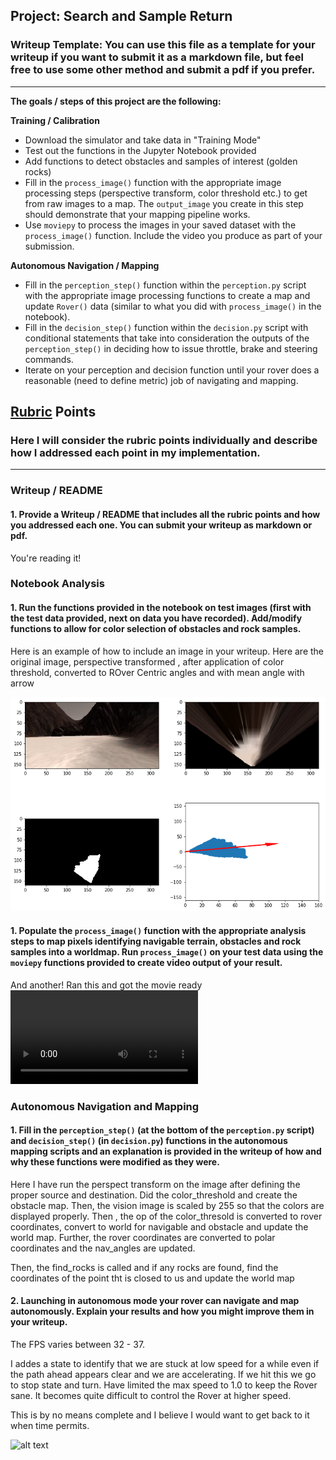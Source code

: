 ## Project: Search and Sample Return
### Writeup Template: You can use this file as a template for your writeup if you want to submit it as a markdown file, but feel free to use some other method and submit a pdf if you prefer.

---


**The goals / steps of this project are the following:**  

**Training / Calibration**  

* Download the simulator and take data in "Training Mode"
* Test out the functions in the Jupyter Notebook provided
* Add functions to detect obstacles and samples of interest (golden rocks)
* Fill in the `process_image()` function with the appropriate image processing steps (perspective transform, color threshold etc.) to get from raw images to a map.  The `output_image` you create in this step should demonstrate that your mapping pipeline works.
* Use `moviepy` to process the images in your saved dataset with the `process_image()` function.  Include the video you produce as part of your submission.

**Autonomous Navigation / Mapping**

* Fill in the `perception_step()` function within the `perception.py` script with the appropriate image processing functions to create a map and update `Rover()` data (similar to what you did with `process_image()` in the notebook). 
* Fill in the `decision_step()` function within the `decision.py` script with conditional statements that take into consideration the outputs of the `perception_step()` in deciding how to issue throttle, brake and steering commands. 
* Iterate on your perception and decision function until your rover does a reasonable (need to define metric) job of navigating and mapping.  

[//]: # (Image References)

[image1]: ./misc/rover_image.jpg
[image2]: ./calibration_images/example_grid1.jpg
[image3]: ./calibration_images/example_rock1.jpg 

## [Rubric](https://review.udacity.com/#!/rubrics/916/view) Points
### Here I will consider the rubric points individually and describe how I addressed each point in my implementation.  

---
### Writeup / README

#### 1. Provide a Writeup / README that includes all the rubric points and how you addressed each one.  You can submit your writeup as markdown or pdf.  
You're reading it!

### Notebook Analysis
#### 1. Run the functions provided in the notebook on test images (first with the test data provided, next on data you have recorded). Add/modify functions to allow for color selection of obstacles and rock samples.
Here is an example of how to include an image in your writeup.
Here are the original image, perspective transformed , after application of color threshold, converted to ROver Centric angles and with mean angle with arrow

![Alt text](https://github.com/jayamohank/Robotics/blob/master/perspect_transform1.png)


#### 1. Populate the `process_image()` function with the appropriate analysis steps to map pixels identifying navigable terrain, obstacles and rock samples into a worldmap.  Run `process_image()` on your test data using the `moviepy` functions provided to create video output of your result. 
And another! 
Ran this and got the movie ready
![Alt text](https://github.com/jayamohank/Robotics/blob/master/test_mapping.mp4)

### Autonomous Navigation and Mapping

#### 1. Fill in the `perception_step()` (at the bottom of the `perception.py` script) and `decision_step()` (in `decision.py`) functions in the autonomous mapping scripts and an explanation is provided in the writeup of how and why these functions were modified as they were.

Here I have run the perspect transform on the image after defining the proper source and destination. Did the color_threshold and create the obstacle map. Then, the vision image is scaled by 255 so that the colors are displayed properly.
Then , the op of the color_thresold is converted to rover coordinates, convert to world  for navigable and obstacle and update the world map. Further, the rover coordinates are converted to polar coordinates and the nav_angles are updated.

Then, the find_rocks is called and if any rocks are found, find the coordinates of the point tht is closed to us and update the world map


#### 2. Launching in autonomous mode your rover can navigate and map autonomously.  Explain your results and how you might improve them in your writeup.  

The FPS varies between 32 - 37.

I addes a state to identify that we are stuck at low speed for a while even if the path ahead appears clear and we are accelerating. If we hit this we go to stop state and turn. Have limited the max speed to 1.0 to keep the Rover sane. It becomes quite difficult to control the Rover at higher speed.

This is by no means complete and I believe I would want to get back to it when time permits.





![alt text][image3]


